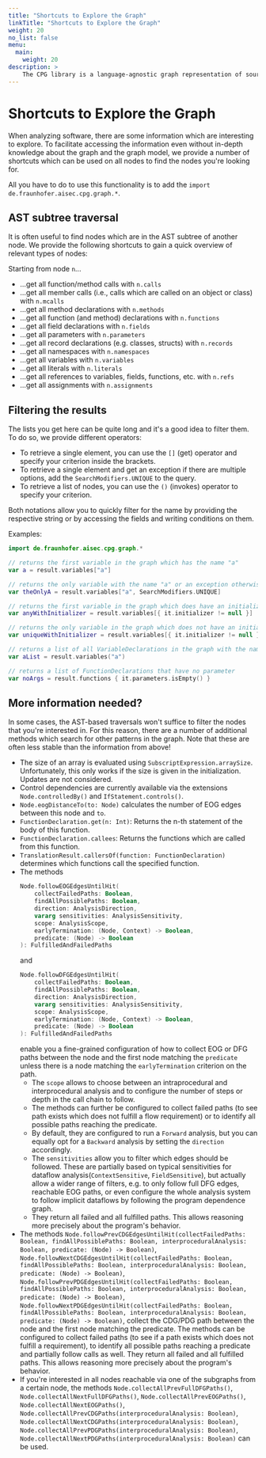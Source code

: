 ```yaml
---
title: "Shortcuts to Explore the Graph"
linkTitle: "Shortcuts to Explore the Graph"
weight: 20
no_list: false
menu:
  main:
    weight: 20
description: >
    The CPG library is a language-agnostic graph representation of source code.
---
```


# Shortcuts to Explore the Graph

When analyzing software, there are some information which are interesting to
explore. To facilitate accessing the information even without in-depth knowledge
about the graph and the graph model, we provide a number of shortcuts which can
be used on all nodes to find the nodes you're looking for.

All you have to do to use this functionality is to add the `import
de.fraunhofer.aisec.cpg.graph.*`.

## AST subtree traversal

It is often useful to find nodes which are in the AST subtree of another node.
We provide the following shortcuts to gain a quick overview of relevant types of
nodes:

Starting from node `n`...

* ...get all function/method calls with `n.calls`
* ...get all member calls (i.e., calls which are called on an object or class)
  with `n.mcalls`
* ...get all method declarations with `n.methods`
* ...get all function (and method) declarations with `n.functions`
* ...get all field declarations with `n.fields`
* ...get all parameters with `n.parameters`
* ...get all record declarations (e.g. classes, structs) with `n.records`
* ...get all namespaces with `n.namespaces`
* ...get all variables with `n.variables`
* ...get all literals with `n.literals`
* ...get all references to variables, fields, functions, etc. with `n.refs`
* ...get all assignments with `n.assignments`

## Filtering the results

The lists you get here can be quite long and it's a good idea to filter them. To
do so, we provide different operators:

* To retrieve a single element, you can use the `[]` (get) operator and specify
  your criterion inside the brackets.
* To retrieve a single element and get an exception if there are multiple
  options, add the `SearchModifiers.UNIQUE` to the query.
* To retrieve a list of nodes, you can use the `()` (invokes) operator to
  specify your criterion.

Both notations allow you to quickly filter for the name by providing the
respective string or by accessing the fields and writing conditions on them.

Examples:
```kotlin
import de.fraunhofer.aisec.cpg.graph.*

// returns the first variable in the graph which has the name "a"
var a = result.variables["a"]

// returns the only variable with the name "a" or an exception otherwise
var theOnlyA = result.variables["a", SearchModifiers.UNIQUE]

// returns the first variable in the graph which does have an initializer
var anyWithInitializer = result.variables[{ it.initializer != null }]

// returns the only variable in the graph which does not have an initializer or throws an exception
var uniqueWithInitializer = result.variables[{ it.initializer != null }, SearchModifiers.UNIQUE]

// returns a list of all VariableDeclarations in the graph with the name "a"
var aList = result.variables("a")

// returns a list of FunctionDeclarations that have no parameter
var noArgs = result.functions { it.parameters.isEmpty() }
```

## More information needed?

In some cases, the AST-based traversals won't suffice to filter the nodes that
you're interested in. For this reason, there are a number of additional methods
which search for other patterns in the graph. Note that these are often less
stable than the information from above!

* The size of an array is evaluated using
  `SubscriptExpression.arraySize`. Unfortunately, this only works if the
  size is given in the initialization. Updates are not considered.
* Control dependencies are currently available via the extensions
  `Node.controlledBy()` and `IfStatement.controls()`.
*  `Node.eogDistanceTo(to: Node)` calculates the number of EOG edges between
   this node and `to`.
* `FunctionDeclaration.get(n: Int)`: Returns the n-th statement of the body of
  this function.
* `FunctionDeclaration.callees`: Returns the functions which are called from
  this function.
* `TranslationResult.callersOf(function: FunctionDeclaration)` determines which
  functions call the specified function.
* The methods
  ```kotlin
  Node.followEOGEdgesUntilHit(
      collectFailedPaths: Boolean,
      findAllPossiblePaths: Boolean,
      direction: AnalysisDirection,
      vararg sensitivities: AnalysisSensitivity,
      scope: AnalysisScope,
      earlyTermination: (Node, Context) -> Boolean,
      predicate: (Node) -> Boolean
  ): FulfilledAndFailedPaths
  ```
  and
  ```kotlin
  Node.followDFGEdgesUntilHit(
      collectFailedPaths: Boolean,
      findAllPossiblePaths: Boolean,
      direction: AnalysisDirection,
      vararg sensitivities: AnalysisSensitivity,
      scope: AnalysisScope,
      earlyTermination: (Node, Context) -> Boolean,
      predicate: (Node) -> Boolean
  ): FulfilledAndFailedPaths
  ```
  enable you a fine-grained configuration of how to collect EOG or DFG paths
  between the node and the first node matching the `predicate` unless  there is
  a node matching the `earlyTermination` criterion on the path.
  - The `scope` allows to choose between an intraprocedural and interprocedural
    analysis and to configure the number of steps or depth in the call chain to
    follow.
  - The methods can further be configured to collect failed paths (to see path
    exists which does not fulfill a flow requirement) or to identify all
    possible paths reaching the predicate.
  - By default, they are configured to run a `Forward` analysis, but you can
    equally opt for a `Backward` analysis by setting the `direction`
    accordingly.
  - The `sensitivities` allow you to filter which edges should be followed.
    These are partially based on typical sensitivities for dataflow
    analysis(`ContextSensitive`, `FieldSensitive`), but actually allow a wider
    range of filters, e.g. to only follow full DFG edges, reachable EOG paths,
    or even configure the whole analysis system to follow implicit dataflows by
    following the program dependence graph.
  - They return all failed and all fulfilled  paths. This allows reasoning more
    precisely about the program's behavior.
* The methods
 `Node.followPrevCDGEdgesUntilHit(collectFailedPaths: Boolean, findAllPossiblePaths: Boolean, interproceduralAnalysis: Boolean, predicate: (Node) -> Boolean)`,
 `Node.followNextCDGEdgesUntilHit(collectFailedPaths: Boolean, findAllPossiblePaths: Boolean, interproceduralAnalysis: Boolean, predicate: (Node) -> Boolean)`,
 `Node.followPrevPDGEdgesUntilHit(collectFailedPaths: Boolean, findAllPossiblePaths: Boolean, interproceduralAnalysis: Boolean, predicate: (Node) -> Boolean)`,
 `Node.followNextPDGEdgesUntilHit(collectFailedPaths: Boolean, findAllPossiblePaths: Boolean, interproceduralAnalysis: Boolean, predicate: (Node) -> Boolean)`,
  collect the CDG/PDG path between the node and the first node
  matching the predicate. The methods can be configured to collect failed
  paths (to see if a path exists which does not fulfill a
  requirement), to identify all possible paths reaching a predicate and
  partially follow calls as well. They return all failed and all fulfilled
  paths. This allows reasoning more precisely about the program's behavior.
* If you're interested in all nodes reachable via one of the subgraphs from
  a certain node, the methods
  `Node.collectAllPrevFullDFGPaths()`,
  `Node.collectAllNextFullDFGPaths()`,
  `Node.collectAllPrevEOGPaths()`,
  `Node.collectAllNextEOGPaths()`,
  `Node.collectAllPrevCDGPaths(interproceduralAnalysis: Boolean)`,
  `Node.collectAllNextCDGPaths(interproceduralAnalysis: Boolean)`,
  `Node.collectAllPrevPDGPaths(interproceduralAnalysis: Boolean)`,
  `Node.collectAllNextPDGPaths(interproceduralAnalysis: Boolean)`
  can be used.

